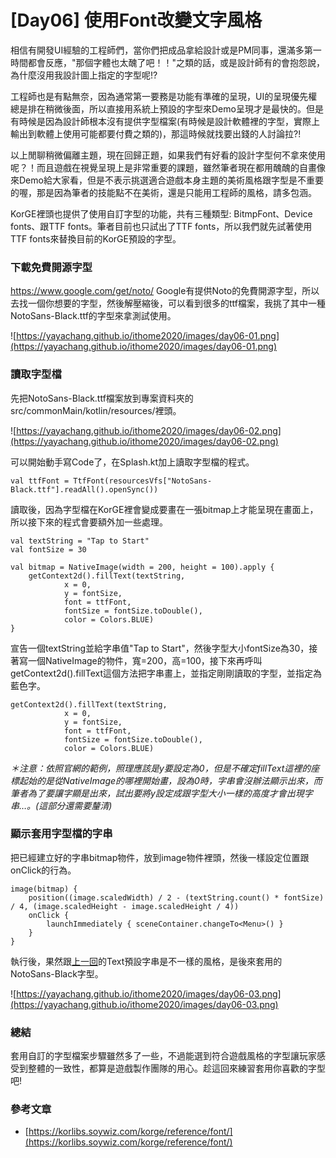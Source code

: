 # [Day06] 使用Font改變文字風格
相信有開發UI經驗的工程師們，當你們把成品拿給設計或是PM同事，還滿多第一時間都會反應，"那個字體也太醜了吧！！"之類的話，或是設計師有的會抱怨說，為什麼沒用我設計圖上指定的字型呢!?

工程師也是有點無奈，因為通常第一要務是功能有準確的呈現，UI的呈現優先權總是排在稍微後面，所以直接用系統上預設的字型來Demo呈現才是最快的。但是有時候是因為設計師根本沒有提供字型檔案(有時候是設計軟體裡的字型，實際上輸出到軟體上使用可能都要付費之類的)，那這時候就找要出錢的人討論拉?!

以上閒聊稍微偏離主題，現在回歸正題，如果我們有好看的設計字型何不拿來使用呢？！而且遊戲在視覺呈現上是非常重要的課題，雖然筆者現在都用醜醜的自畫像來Demo給大家看，但是不表示挑選適合遊戲本身主題的美術風格跟字型是不重要的喔，那是因為筆者的技能點不在美術，還是只能用工程師的風格，請多包涵。

KorGE裡頭也提供了使用自訂字型的功能，共有三種類型: BitmpFont、Device fonts、跟TTF fonts。筆者目前也只試出了TTF fonts，所以我們就先試著使用TTF fonts來替換目前的KorGE預設的字型。

### 下載免費開源字型

https://www.google.com/get/noto/
Google有提供Noto的免費開源字型，所以去找一個你想要的字型，然後解壓縮後，可以看到很多的ttf檔案，我挑了其中一種NotoSans-Black.ttf的字型來拿測試使用。

![https://yayachang.github.io/ithome2020/images/day06-01.png](https://yayachang.github.io/ithome2020/images/day06-01.png)

### 讀取字型檔
先把NotoSans-Black.ttf檔案放到專案資料夾的src/commonMain/kotlin/resources/裡頭。

![https://yayachang.github.io/ithome2020/images/day06-02.png](https://yayachang.github.io/ithome2020/images/day06-02.png)

可以開始動手寫Code了，在Splash.kt加上讀取字型檔的程式。
```
val ttfFont = TtfFont(resourcesVfs["NotoSans-Black.ttf"].readAll().openSync())
```
讀取後，因為字型檔在KorGE裡會變成要畫在一張bitmap上才能呈現在畫面上，所以接下來的程式會要額外加一些處理。
```
val textString = "Tap to Start"
val fontSize = 30

val bitmap = NativeImage(width = 200, height = 100).apply {
    getContext2d().fillText(textString,
            x = 0,
            y = fontSize,
            font = ttfFont,
            fontSize = fontSize.toDouble(),
            color = Colors.BLUE)
}
```
宣告一個textString並給字串值"Tap to Start"，然後字型大小fontSize為30，接著寫一個NativeImage的物件，寬=200，高=100，接下來再呼叫getContext2d().fillText這個方法把字串畫上，並指定剛剛讀取的字型，並指定為藍色字。
```
getContext2d().fillText(textString,
            x = 0,
            y = fontSize,
            font = ttfFont,
            fontSize = fontSize.toDouble(),
            color = Colors.BLUE)
```
*＊注意：依照官網的範例，照理應該是y要設定為0，但是不確定fillText這裡的座標起始的是從NativeImage的哪裡開始畫，設為0時，字串會沒辦法顯示出來，而筆者為了要讓字顯是出來，試出要將y設定成跟字型大小一樣的高度才會出現字串…。(這部分還需要釐清)*

### 顯示套用字型檔的字串
把已經建立好的字串bitmap物件，放到image物件裡頭，然後一樣設定位置跟onClick的行為。
```
image(bitmap) {
    position((image.scaledWidth) / 2 - (textString.count() * fontSize) / 4, (image.scaledHeight - image.scaledHeight / 4))
    onClick {
        launchImmediately { sceneContainer.changeTo<Menu>() }
    }
}
```
執行後，果然跟[上一回](https://yayachang.github.io/ithome2020/day5)的Text預設字串是不一樣的風格，是後來套用的NotoSans-Black字型。

![https://yayachang.github.io/ithome2020/images/day06-03.png](https://yayachang.github.io/ithome2020/images/day06-03.png)

### 總結
套用自訂的字型檔案步驟雖然多了一些，不過能選到符合遊戲風格的字型讓玩家感受到整體的一致性，都算是遊戲製作團隊的用心。趁這回來練習套用你喜歡的字型吧!

### 參考文章
* [https://korlibs.soywiz.com/korge/reference/font/](https://korlibs.soywiz.com/korge/reference/font/)
